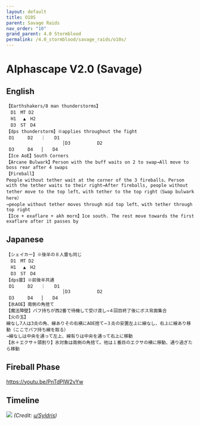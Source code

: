 ```yaml
---
layout: default
title: O10S
parent: Savage Raids
nav_order: "10"
grand_parent: 4.0 Stormblood
permalink: /4.0_stormblood/savage_raids/o10s/
---
```


# Alphascape V2.0 (Savage)

## English
```
【Earthshakers/8 man thunderstorms】
　D1　MT D2
　H1　 ▲　H2
　D3　ST　D4
【dps thunderstorm】※applies throughout the fight
 D1     D2   ｜　　D1
                     │D3          D2
 D3     D4   │　　D4
【Ice AoE】South Corners
【Arcane Bulwark】Person with the buff waits on 2 to swap→All move to boss rear after 4 swaps
【Fireball】
People without tether wait at the corner of the 3 fireballs、Person with the tether waits to their right→After fireballs, people without tether move to the top left、with tether to the top right（Swap bulwark here）
→people without tether moves through mid top left、with tether through top right
【Ice + exaflare + akh morn】Ice south. The rest move towards the first exaflare after it passes by
```

## Japanese
```
【シェイカー】※後半の８人雷も同じ
　D1　MT D2
　H1　 ▲　H2
　D3　ST　D4
【dps雷】※前後半共通
 D1     D2   ｜　　D1
                     │D3          D2
 D3     D4   │　　D4
【氷AOE】南側の角捨て
【魔法障壁】バフ持ちが西2番で待機して受け渡し→４回目終了後にボス背面集合
【火の玉】
線なし7人は3炎の角、線ありその右横にAOE捨て→３炎の安置左上に線なし、右上に線あり移動（ここでバフ持ち線を取る）
→線なしは中央を通って左上、線有りは中央を通って右上に移動
【氷＋エクサ＋頭割り】氷対象は南側の角捨て。他は１番目のエクサの横に移動、通り過ぎたら移動
```

## Fireball Phase

<https://youtu.be/PnTdPlW2vYw>

## Timeline

![](https://i.redd.it/xt2u31jggkp11.png)
*(Credit: [u/Syldris](https://www.reddit.com/r/ffxiv/comments/9kff83/alphascapesavage_rotation_and_timeline_images_list/))*